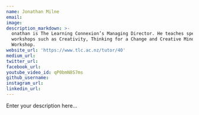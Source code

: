 ```yaml
---
name: Jonathan Milne
email:
image:
description_markdown: >-
  onathan is The Learning Connexion’s Managing Director. He teaches specialised
  workshops such as Creativity, Thinking for a Change and Creative Mind
  Workshop.
website_url: 'https://www.tlc.ac.nz/tutor/40'
medium_url:
twitter_url:
facebook_url:
youtube_video_id: qP0bmN8S7ms
github_username:
instagram_url:
linkedin_url:
---
```

Enter your description here...
